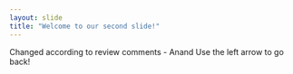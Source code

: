 ```yaml
---
layout: slide
title: "Welcome to our second slide!"
---
```

Changed according to review comments - Anand
Use the left arrow to go back!
